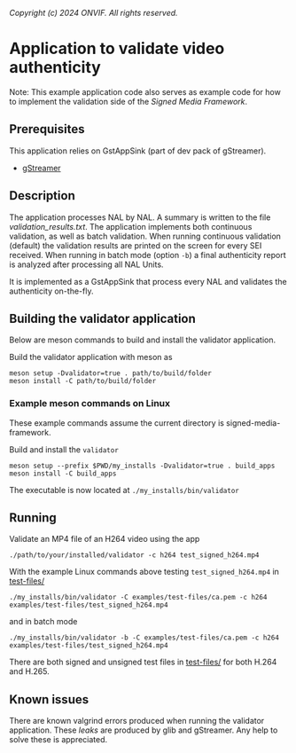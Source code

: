*Copyright (c) 2024 ONVIF. All rights reserved.*

# Application to validate video authenticity
Note: This example application code also serves as example code for how to implement the
validation side of the *Signed Media Framework*.

## Prerequisites
This application relies on GstAppSink (part of dev pack of gStreamer).
- [gStreamer](https://gstreamer.freedesktop.org/documentation/installing/index.html?gi-language=c)

## Description
The application processes NAL by NAL. A summary is written to the file
*validation_results.txt*. The application implements both continuous validation, as well
as batch validation. When running continuous validation (default) the validation results
are printed on the screen for every SEI received. When running in batch mode (option `-b`)
a final authenticity report is analyzed after processing all NAL Units.

It is implemented as a GstAppSink that process every NAL and validates the authenticity
on-the-fly.

## Building the validator application
Below are meson commands to build and install the validator application.

Build the validator application with meson as
```
meson setup -Dvalidator=true . path/to/build/folder
meson install -C path/to/build/folder
```

### Example meson commands on Linux
These example commands assume the current directory is signed-media-framework.

Build and install the `validator`
```
meson setup --prefix $PWD/my_installs -Dvalidator=true . build_apps
meson install -C build_apps
```
The executable is now located at `./my_installs/bin/validator`

## Running
Validate an MP4 file of an H264 video using the app
```
./path/to/your/installed/validator -c h264 test_signed_h264.mp4
```
With the example Linux commands above testing `test_signed_h264.mp4` in
[test-files/](../../test-files/)
```
./my_installs/bin/validator -C examples/test-files/ca.pem -c h264 examples/test-files/test_signed_h264.mp4
```
and in batch mode
```
./my_installs/bin/validator -b -C examples/test-files/ca.pem -c h264 examples/test-files/test_signed_h264.mp4
```

There are both signed and unsigned test files in [test-files/](../../test-files/) for both
H.264 and H.265.

## Known issues
There are known valgrind errors produced when running the validator application. These
*leaks* are produced by glib and gStreamer. Any help to solve these is appreciated.
